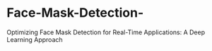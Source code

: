 # Face-Mask-Detection-
Optimizing Face Mask Detection for Real-Time Applications: A Deep Learning Approach
